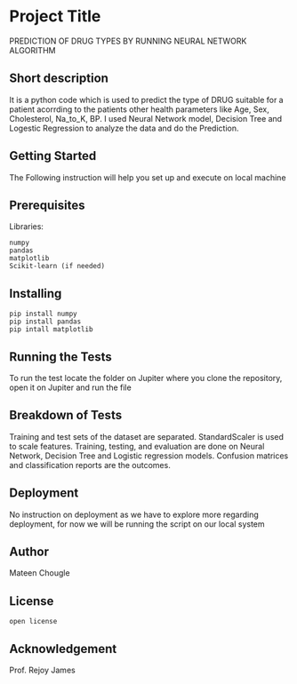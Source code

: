 # Project Title
PREDICTION OF DRUG TYPES BY RUNNING NEURAL NETWORK ALGORITHM

## Short description
It is a python code which is used to predict the type of DRUG suitable for a patient acorrding to the patients other health parameters like Age, Sex, Cholesterol, Na_to_K, BP. I used Neural Network model, Decision Tree and Logestic Regression to analyze the data and do the Prediction.

## Getting Started
The Following instruction will help you set up and execute on local machine

## Prerequisites
Libraries:
```
numpy
pandas
matplotlib
Scikit-learn (if needed)
```

## Installing
```
pip install numpy
pip install pandas
pip intall matplotlib
```

## Running the Tests
To run the test locate the folder on Jupiter where you clone the repository, open it on Jupiter and run the file

## Breakdown of Tests
Training and test sets of the dataset are separated.
StandardScaler is used to scale features.
Training, testing, and evaluation are done on Neural Network, Decision Tree and Logistic regression models.
Confusion matrices and classification reports are the outcomes.

## Deployment
No instruction on deployment as we have to explore more regarding deployment, for now we will be running the script on our local system

## Author
Mateen Chougle

## License
`open license`

## Acknowledgement
Prof. Rejoy James
